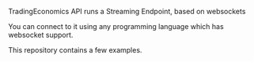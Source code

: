 TradingEconomics API runs a Streaming Endpoint, based on websockets


You can connect to it using any programming language which has websocket support.


This repository contains a few examples.
